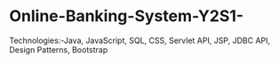 # Online-Banking-System-Y2S1-
Technologies:-Java, JavaScript, SQL, CSS, Servlet API, JSP, JDBC API, Design Patterns, Bootstrap
